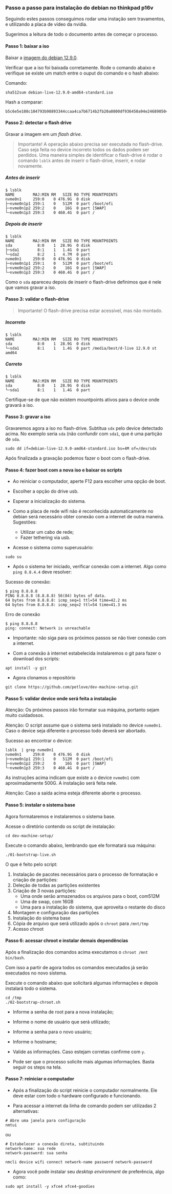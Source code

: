 ### Passo a passo para instalação do debian no thinkpad p16v

Seguindo estes passos conseguimos rodar uma instação sem travamentos,
e utilizando a placa de vídeo da nvidia.

Sugerimos a leitura de todo o documento antes de começar o processo.

#### Passo 1: baixar a iso

Baixar a [imagem do debian 12.9.0](https://cdimage.debian.org/debian-cd/current-live/amd64/iso-hybrid/debian-live-12.9.0-amd64-standard.iso).

Verificar que a iso foi baixada corretamente. Rode o comando abaixo e verifique se existe um match entre o ouput do comando e o hash abaixo:

Comando:

```
sha512sum debian-live-12.9.0-amd64-standard.iso
```

Hash a comparar:

```
b5c6e5e108c104793b98893344ccaa4ca7b6714b2fb20a0800df936450a94e246890504d7c183b4a9bc8d5ad5ca1f5c078f9e753fa8408783cb4e7cc9b67b11c
```

#### Passo 2: detectar o flash drive

Gravar a imagem em um *flash drive*.

> Importante! A operação abaixo precisa ser executada no flash-drive.
Caso seja feita no device incorreto todos os dados podem ser perdidos.
Uma maneira simples de identificar o flash-drive é rodar o comando `lsblk` antes de inserir
o flash-drive, inserir, e rodar novamente.

##### Antes de inserir

```
$ lsblk
NAME        MAJ:MIN RM   SIZE RO TYPE MOUNTPOINTS
nvme0n1     259:0    0 476.9G  0 disk
├─nvme0n1p1 259:1    0   512M  0 part /boot/efi
├─nvme0n1p2 259:2    0    16G  0 part [SWAP]
└─nvme0n1p3 259:3    0 460.4G  0 part /
```

##### Depois de inserir

```
$ lsblk
NAME        MAJ:MIN RM   SIZE RO TYPE MOUNTPOINTS
sda           8:0    1  28.9G  0 disk
├─sda1        8:1    1   1.4G  0 part
└─sda2        8:2    1   4.7M  0 part
nvme0n1     259:0    0 476.9G  0 disk
├─nvme0n1p1 259:1    0   512M  0 part /boot/efi
├─nvme0n1p2 259:2    0    16G  0 part [SWAP]
└─nvme0n1p3 259:3    0 460.4G  0 part /
```

Como o `sda` apareceu depois de inserir o flash-drive definimos que é nele que vamos gravar a iso.

#### Passo 3: validar o flash-drive

> Importante! O flash-drive precisa estar acessível, mas não montado.

##### Incorreto

```
$ lsblk
NAME        MAJ:MIN RM   SIZE RO TYPE MOUNTPOINTS
sda           8:0    1  28.9G  0 disk
└─sda1        8:1    1   1.4G  0 part /media/best/d-live 12.9.0 st amd64
```

##### Correto

```
$ lsblk
NAME        MAJ:MIN RM   SIZE RO TYPE MOUNTPOINTS
sda           8:0    1  28.9G  0 disk
└─sda1        8:1    1   1.4G  0 part
```

Certifique-se de que não existem mountpoints ativos para o device onde gravará a iso.

#### Passo 3: gravar a iso

Gravaremos agora a iso no flash-drive. Subtitua `sdx` pelo device detectado acima.
No exemplo seria `sda` (não confundir com `sda1`, que é uma partição de `sda`.

```
sudo dd if=debian-live-12.9.0-amd64-standard.iso bs=4M of=/dev/sdx
```

Após finalizada a gravação podemos fazer o boot com o flash-drive.

#### Passo 4: fazer boot com a nova iso e baixar os scripts

- Ao reiniciar o computador, aperte F12 para escolher uma opção de boot.

- Escolher a opção do drive usb.

- Esperar a inicialização do sistema.

- Como a placa de rede wifi não é reconhecida automaticamente no debian será necessário obter conexão com a internet de outra maneira. Sugestões:
    - Utilizar um cabo de rede;
    - Fazer tethering via usb.

- Acesse o sistema como superusuário:

```
sudo su
```

- Após o sistema ter iniciado, verificar conexão com a internet. Algo como `ping 8.8.4.4` deve resolver:

Sucesso de conexão:

```
$ ping 8.8.8.8
PING 8.8.8.8 (8.8.8.8) 56(84) bytes of data.
64 bytes from 8.8.8.8: icmp_seq=1 ttl=54 time=42.2 ms
64 bytes from 8.8.8.8: icmp_seq=2 ttl=54 time=41.3 ms
```

Erro de conexão

```
$ ping 8.8.8.8
ping: connect: Network is unreachable
```

- Importante: não siga para os próximos passos se não tiver conexão com a internet.

- Com a conexão à internet estabelecida instalaremos o git para fazer o download dos scripts:

```
apt install -y git
```

- Agora clonamos o repositório

```
git clone https://github.com/petlove/dev-machine-setup.git
```

#### Passo 5: validar device onde será feita a instalação

Atenção: Os próximos passos irão formatar sua máquina, portanto sejam muito cuidadosos.

Atenção: O script assume que o sistema será instalado no device `nvme0n1`. Caso o device seja diferente o processo todo deverá ser abortado.

Sucesso ao encontrar o device:

```
lsblk  | grep nvme0n1
nvme0n1     259:0    0 476.9G  0 disk
├─nvme0n1p1 259:1    0   512M  0 part /boot/efi
├─nvme0n1p2 259:2    0    16G  0 part [SWAP]
└─nvme0n1p3 259:3    0 460.4G  0 part /
```

As instruções acima indicam que existe a o device `nvme0n1` com aproximadamente 500G. A instalação será feita nele.

Atenção: Caso a saída acima esteja diferente aborte o processo.

#### Passo 5: instalar o sistema base

Agora formataremos e instalaremos o sistema base.

Acesse o diretório contendo os script de instalação:

```
cd dev-machine-setup/
```

Execute o comando abaixo, lembrando que ele formatará sua máquina:

```
./01-bootstrap-live.sh
```

O que é feito pelo script:

1. Instalação de pacotes necessários para o processo de formatação e criação de partições:
2. Deleção de todas as partições existentes
3. Criação de 3 novas partições:
    - Uma onde serão armazenados os arquivos para o boot, com512M
    - Uma de swap, com 16GB
    - Uma para a instalação do sistema, que aproveita o restante do disco
4. Montagem e configuração das partições
5. Instalação do sistema base
6. Cópia de arquivo que será utilizado após o `chroot` para `/mnt/tmp`
6. Acesso chroot

#### Passo 6: acessar chroot e instalar demais dependências

Após a finalização dos comandos acima executamos o `chroot /mnt bin/bash`.

Com isso a partir de agora todos os comandos executados já serão executados no novo sistema.

Execute o comando abaixo que solicitará algumas informações e depois instalará todo o sistema.

```
cd /tmp
./02-bootstrap-chroot.sh
```

- Informe a senha de root para a nova instalação;

- Informe o nome de usuário que será utilizado;

- Informe a senha para o novo usuário;

- Informe o hostname;

- Valide as informações. Caso estejam corretas confirme com `y`.

- Pode ser que o processo solicite mais algumas informações. Basta seguir os steps na tela.

#### Passo 7: reiniciar o computador

- Após a finalização do script reinicie o computador normalmente. Ele deve estar com todo o hardware configurado e funcionando.

- Para acessar a internet da linha de comando podem ser utilizadas 2 alternativas:

```
# Abre uma janela para configuração
nmtui
```

ou

```
# Estabelecer a conexão direta, subtituindo
network-name: sua rede
network-password: sua senha

nmcli device wifi connect network-name password network-password
```

- Agora você pode instalar seu *desktop environment* de preferência, algo como:

```
sudo apt install -y xfce4 xfce4-goodies
```
